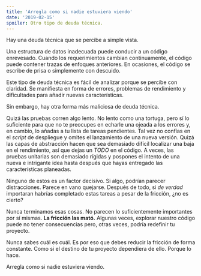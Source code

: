 ```yaml
---
title: 'Arregla como si nadie estuviera viendo'
date: '2019-02-15'
spoiler: Otro tipo de deuda técnica.
---
```


Hay una deuda técnica que se percibe a simple vista.

Una estructura de datos inadecuada puede conducir a un código enrevesado. Cuando los requerimientos cambian continuamente, el código puede contener trazas de enfoques anteriores. En ocasiones, el código se escribe de prisa o simplemente con descuido.

Este tipo de deuda técnica es fácil de analizar porque se percibe con claridad. Se manifiesta en forma de errores, problemas de rendimiento y dificultades para añadir nuevas características.

Sin embargo, hay otra forma más maliciosa de deuda técnica.

Quizá las pruebas corren algo lento. No lento como una tortuga, pero sí lo suficiente para que no te preocupes en echarle una ojeada a los errores y, en cambio, lo añadas a tu lista de tareas pendientes. Tal vez no confías en el *script* de despliegue y omites el lanzamiento de una nueva versión. Quizá las capas de abstracción hacen que sea demasiado difícil localizar una baja en el rendimiento, así que dejas un *TODO* en el código. A veces, las pruebas unitarias son demasiado rígidas y pospones el intento de una nueva e intrigante idea hasta después que hayas entregado las características planeadas.

Ninguno de estos es un factor decisivo. Si algo, podrían parecer distracciones. Parece en vano quejarse. Después de todo, si *de verdad* importaran habrías completado estas tareas a pesar de la fricción, ¿no es cierto?

Nunca terminamos esas cosas. No parecen lo suficientemente importantes por sí mismas. **La fricción las mató.** Algunas veces, explorar nuestro código puede no tener consecuencias pero, otras veces, podría redefinir tu proyecto.

Nunca sabes cuál es cuál. Es por eso que debes reducir la fricción de forma constante. Como si el destino de tu proyecto dependiera de ello. Porque lo hace.

Arregla como si nadie estuviera viendo.
